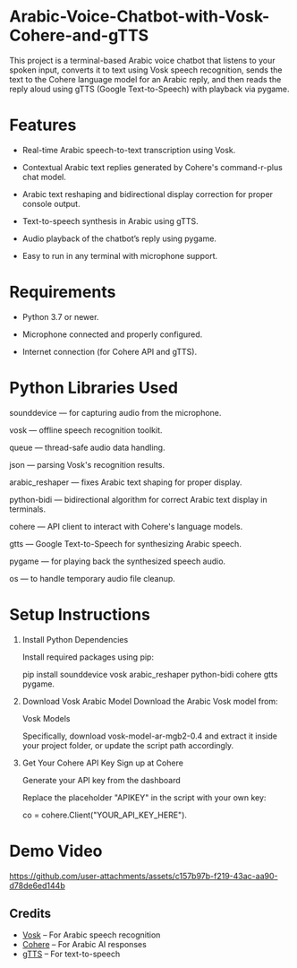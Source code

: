 # Arabic-Voice-Chatbot-with-Vosk-Cohere-and-gTTS
This project is a terminal-based Arabic voice chatbot that listens to your spoken input, converts it to text using Vosk speech recognition, sends the text to the Cohere language model for an Arabic reply, and then reads the reply aloud using gTTS (Google Text-to-Speech) with playback via pygame.

# Features
- Real-time Arabic speech-to-text transcription using Vosk.

- Contextual Arabic text replies generated by Cohere's command-r-plus chat model.

- Arabic text reshaping and bidirectional display correction for proper console output.

- Text-to-speech synthesis in Arabic using gTTS.

- Audio playback of the chatbot’s reply using pygame.

- Easy to run in any terminal with microphone support.

# Requirements
- Python 3.7 or newer.

- Microphone connected and properly configured.

- Internet connection (for Cohere API and gTTS).

# Python Libraries Used

sounddevice — for capturing audio from the microphone.

vosk — offline speech recognition toolkit.

queue — thread-safe audio data handling.

json — parsing Vosk's recognition results.

arabic_reshaper — fixes Arabic text shaping for proper display.

python-bidi — bidirectional algorithm for correct Arabic text display in terminals.

cohere — API client to interact with Cohere's language models.

gtts — Google Text-to-Speech for synthesizing Arabic speech.

pygame — for playing back the synthesized speech audio.

os — to handle temporary audio file cleanup.

# Setup Instructions
1. Install Python Dependencies
   
    Install required packages using pip:
   
    pip install sounddevice vosk arabic_reshaper python-bidi cohere gtts pygame.
   
3. Download Vosk Arabic Model
    Download the Arabic Vosk model from:
   
    Vosk Models
   
    Specifically, download vosk-model-ar-mgb2-0.4 and extract it inside your project folder, or update the script path accordingly.

5. Get Your Cohere API Key
    Sign up at Cohere
   
    Generate your API key from the dashboard
   
    Replace the placeholder "APIKEY" in the script with your own key:
   
    co = cohere.Client("YOUR_API_KEY_HERE").

# Demo Video


https://github.com/user-attachments/assets/c157b97b-f219-43ac-aa90-d78de6ed144b


## Credits

- [Vosk](https://alphacephei.com/vosk) – For Arabic speech recognition  
- [Cohere](https://cohere.ai) – For Arabic AI responses  
- [gTTS](https://pypi.org/project/gTTS/) – For text-to-speech  




